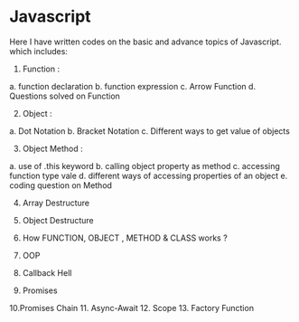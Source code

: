 # Javascript

Here I have written codes on the basic and advance topics of Javascript. which includes:

1. Function :

a. function declaration
b. function expression
c. Arrow Function
d. Questions solved on Function


2. Object :

a. Dot Notation
b. Bracket Notation
c. Different ways to get value of objects

3. Object Method :

a. use of .this keyword
b. calling object property as method
c. accessing function type vale
d. different ways of accessing properties of an object
e. coding question on Method

4. Array Destructure
5. Object Destructure

6. How FUNCTION, OBJECT , METHOD & CLASS works ?

7. OOP
8. Callback Hell
9. Promises

10.Promises Chain
11. Async-Await
12. Scope
13. Factory Function
